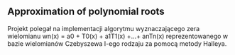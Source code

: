 ## Approximation of polynomial roots

Projekt polegał na implementacji algorytmu wyznaczającego zera wielomianu
wn(x) = a0 + T0(x) + a1T1(x) +…+ anTn(x)
reprezentowanego w bazie wielomianów Czebyszewa I-ego rodzaju za pomocą metody Halleya.
